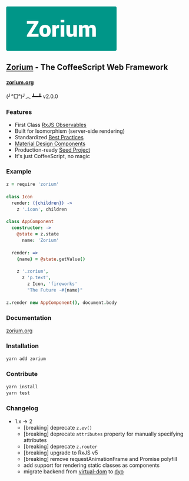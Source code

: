 [![Zorium](./icons/zorium_logo.png)](https://zorium.org/)

## [Zorium](https://zorium.org/) - The CoffeeScript Web Framework

#### [zorium.org](https://zorium.org/)

(╯°□°)╯︵ ┻━┻
v2.0.0

### Features

  - First Class [RxJS Observables](https://github.com/Reactive-Extensions/RxJS)
  - Built for Isomorphism (server-side rendering)
  - Standardized [Best Practices](https://zorium.org/best-practices)
  - [Material Design Components](https://zorium.org/paper)
  - Production-ready [Seed Project](https://github.com/Zorium/zorium-seed)
  - It's just CoffeeScript, no magic

### Example

```coffee
z = require 'zorium'

class Icon
  render: ({children}) ->
    z '.icon', children

class AppComponent
  constructor: ->
    @state = z.state
      name: 'Zorium'

  render: =>
    {name} = @state.getValue()

    z '.zorium',
      z 'p.text',
        z Icon, 'fireworks'
        "The Future -#{name}"

z.render new AppComponent(), document.body
```

### Documentation

[zorium.org](https://zorium.org/)

### Installation

```bash
yarn add zorium
```

### Contribute

```bash
yarn install
yarn test
```

### Changelog
  - 1.x -> 2
    - [breaking] deprecate `z.ev()`
    - [breaking] deprecate `attributes` property for manually specifying attributes
    - [breaking] deprecate `z.router`
    - [breaking] upgrade to RxJS v5
    - [breaking] remove requestAnimationFrame and Promise polyfill
    - add support for rendering static classes as components
    - migrate backend from [virtual-dom](https://github.com/Matt-Esch/virtual-dom) to [dyo](https://github.com/thysultan/dyo)
